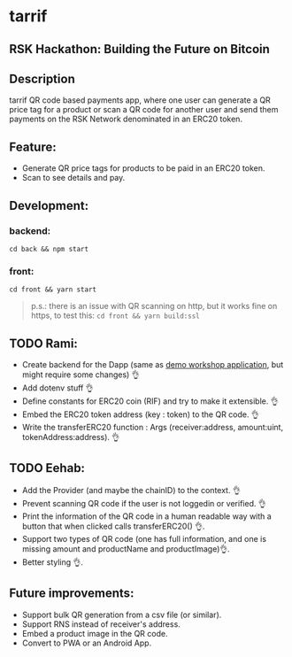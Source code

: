 # tarrif

## RSK Hackathon: Building the Future on Bitcoin

## Description

tarrif QR code based payments app, where one user can generate a QR price tag
for a product or scan a QR code for another user and send them
payments on the RSK Network denominated in an ERC20 token.

## Feature:

- Generate QR price tags for products to be paid in an ERC20 token.
- Scan to see details and pay.

## Development:

### backend:

`cd back && npm start`

### front:

`cd front && yarn start`

> p.s.: there is an issue with QR scanning on http, but it works fine on https, to test this: `cd front && yarn build:ssl`

## TODO Rami:

- Create backend for the Dapp (same as [demo workshop application](https://github.com/rsksmart/rlogin-workshop), but might require some changes) 👌
- Add dotenv stuff 👌
- Define constants for ERC20 coin (RIF) and try to make it extensible. 👌
- Embed the ERC20 token address (key : token) to the QR code. 👌
- Write the transferERC20 function : Args (receiver:address, amount:uint, tokenAddress:address). 👌

## TODO Eehab:

- Add the Provider (and maybe the chainID) to the context. 👌
- Prevent scanning QR code if the user is not loggedin or verified. 👌
- Print the information of the QR code in a human readable way with a button that when clicked calls transferERC20() 👌.
- Support two types of QR code (one has full information, and one is missing amount and productName and productImage)👌.
- Better styling 👌.

## Future improvements:

- Support bulk QR generation from a csv file (or similar).
- Support RNS instead of receiver's address.
- Embed a product image in the QR code.
- Convert to PWA or an Android App.
